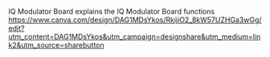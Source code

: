 IQ Modulator Board explains the IQ Modulator Board functions 
https://www.canva.com/design/DAG1MDsYkos/RkijiO2_8kW57UZHGa3wGg/edit?utm_content=DAG1MDsYkos&utm_campaign=designshare&utm_medium=link2&utm_source=sharebutton
